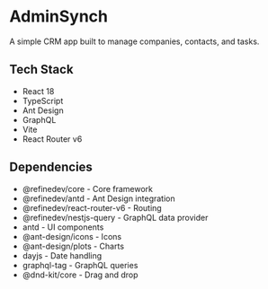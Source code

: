 # AdminSynch

A simple CRM app built to manage companies, contacts, and tasks.

## Tech Stack

- React 18
- TypeScript 
- Ant Design
- GraphQL
- Vite
- React Router v6

## Dependencies

- @refinedev/core - Core framework
- @refinedev/antd - Ant Design integration
- @refinedev/react-router-v6 - Routing
- @refinedev/nestjs-query - GraphQL data provider
- antd - UI components
- @ant-design/icons - Icons
- @ant-design/plots - Charts
- dayjs - Date handling
- graphql-tag - GraphQL queries
- @dnd-kit/core - Drag and drop

